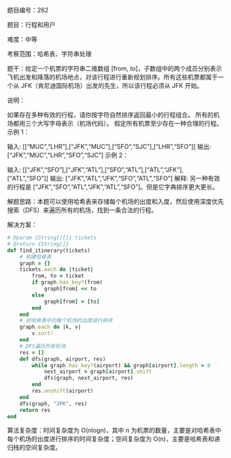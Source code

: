 题目编号：262

题目：行程和用户

难度：中等

考察范围：哈希表、字符串处理

题干：给定一个机票的字符串二维数组 [from, to]，子数组中的两个成员分别表示飞机出发和降落的机场地点，对该行程进行重新规划排序。所有这些机票都属于一个从 JFK（肯尼迪国际机场）出发的先生，所以该行程必须从 JFK 开始。

说明：

如果存在多种有效的行程，请你按字符自然排序返回最小的行程组合。
所有的机场都用三个大写字母表示（机场代码）。
假定所有机票至少存在一种合理的行程。
示例 1：

输入: [[“MUC”,“LHR”],[“JFK”,“MUC”],[“SFO”,“SJC”],[“LHR”,“SFO”]]
输出: [“JFK”,“MUC”,“LHR”,“SFO”,“SJC”]
示例 2：

输入: [[“JFK”,“SFO”],[“JFK”,“ATL”],[“SFO”,“ATL”],[“ATL”,“JFK”],[“ATL”,“SFO”]]
输出: [“JFK”,“ATL”,“JFK”,“SFO”,“ATL”,“SFO”]
解释: 另一种有效的行程是 [“JFK”,“SFO”,“ATL”,“JFK”,“ATL”,“SFO”]。但是它字典排序更大更长。

解题思路：本题可以使用哈希表来存储每个机场的出度和入度，然后使用深度优先搜索（DFS）来遍历所有的机场，找到一条合法的行程。

解决方案：

```ruby
# @param {String[][]} tickets
# @return {String[]}
def find_itinerary(tickets)
    # 构建哈希表
    graph = {}
    tickets.each do |ticket|
        from, to = ticket
        if graph.has_key?(from)
            graph[from] << to
        else
            graph[from] = [to]
        end
    end
    # 对哈希表中的每个机场的出度进行排序
    graph.each do |k, v|
        v.sort!
    end
    # DFS遍历所有机场
    res = []
    def dfs(graph, airport, res)
        while graph.has_key?(airport) && graph[airport].length > 0
            next_airport = graph[airport].shift
            dfs(graph, next_airport, res)
        end
        res.unshift(airport)
    end
    dfs(graph, "JFK", res)
    return res
end
```

算法复杂度：时间复杂度为 O(nlogn)，其中 n 为机票的数量，主要是对哈希表中每个机场的出度进行排序的时间复杂度；空间复杂度为 O(n)，主要是哈希表和递归栈的空间复杂度。